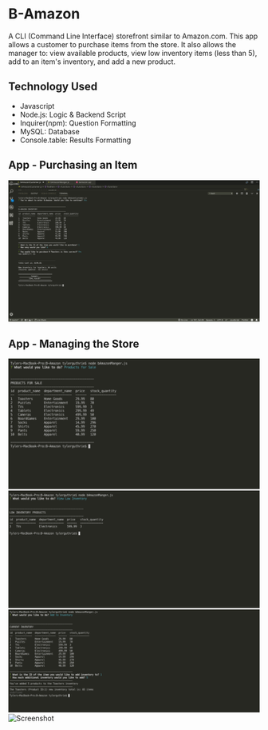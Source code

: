 # B-Amazon
A CLI (Command Line Interface) storefront similar to Amazon.com. This app allows a customer to purchase items from the store. It also allows the manager to: view available products, view low inventory items (less than 5), add to an item's inventory, and add a new product.   

Technology Used
-----
- Javascript
- Node.js: Logic & Backend Script
- Inquirer(npm): Question Formatting
- MySQL: Database
- Console.table: Results Formatting

App - Purchasing an Item
-----
![Screenshot](./images/bAmazonCustomer_img.png)

App - Managing the Store
----- 
![Screenshot](./images/bAmazonManager_img_ProductsforSale.png)
![Screenshot](./images/bAmazonManager_img_ViewLowInventory.png)
![Screenshot](./images/bAmazonManager_img_AddtoInventory.png)
![Screenshot](./images/bAmazonManager_img_AddNewProduct.png)
